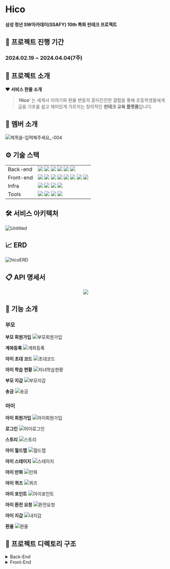 # Hico

#### **삼성 청년 SW아카데미(SSAFY) 10th 특화 핀테크 프로젝트**

## **📅 프로젝트 진행 기간**


### **2024.02.19 ~ 2024.04.04(7주)**

## **🔎 프로젝트 소개**

**❤️ 서비스 한줄 소개**

> ‘**Hico**’ 는 세계사 이야기와 환율 변동의 흥미진진한 결합을 통해 초등학생들에게 금융 기초를 쉽고 재미있게 가르치는 창의적인 **핀테크 교육 플랫폼**입니다.
> 

## **💑 멤버 소개**
![제목을-입력해주세요_-004](/uploads/5f979f4773a18e97468186ae5a57ac25/제목을-입력해주세요_-004.jpg)

## **⚙️ 기술 스택**

| | |
| --- | --- |
| Back-end | <img src="https://camo.githubusercontent.com/70150d1d5c5730348cd0a1242556604dde69a34d8c782783a9c9c85cf1bf9480/68747470733a2f2f696d672e736869656c64732e696f2f62616467652f4a6176612d3030373339363f7374796c653d666c6174266c6f676f3d4a617661266c6f676f436f6c6f723d7768697465">  <img src="https://img.shields.io/badge/SpringBoot-6DB33F?style=flat-square&logo=springboot&logoColor=white"/> <img src="https://camo.githubusercontent.com/675fd3d1f8c31582ae756d6fa6fd47933ad69eaad062d133df81481b4ac74f71/68747470733a2f2f696d672e736869656c64732e696f2f62616467652f4a57542d3030303030303f7374796c653d666c61742d737175617265266c6f676f3d4a534f4e2057656220546f6b656e73266c6f676f436f6c6f723d7768697465"/> <img src="https://img.shields.io/badge/MySQL-4479A1?style=flat-square&logo=mysql&logoColor=white"/> <img src="https://camo.githubusercontent.com/48a522e97f5f28ffc7b3ad2660aae2751b4520001700a9c14c1b33e0138eac61/68747470733a2f2f696d672e736869656c64732e696f2f62616467652f4a50412d3539363636433f7374796c653d666c61742d737175617265266c6f676f3d48696265726e617465266c6f676f436f6c6f723d7768697465"> <img src="https://camo.githubusercontent.com/d897096e4f73c59d79fdb319df897aa5cab74fa4f25d21c3daf9794aeb295817/68747470733a2f2f696d672e736869656c64732e696f2f62616467652f477261646c652d4337314133363f7374796c653d666c61742d737175617265266c6f676f3d477261646c65266c6f676f436f6c6f723d7768697465"> |
| Front-end | <img src="https://img.shields.io/badge/npm-CB3837?style=flat-square&logo=npm&logoColor=white"/> <img src="https://img.shields.io/badge/Node.js-339933?style=flat-square&logo=nodedotjs&logoColor=white"/> <img src="https://img.shields.io/badge/React-61DAFB?style=flat-square&logo=react&logoColor=white"/> <img src="https://img.shields.io/badge/Recoil-3578E5?style=flat-square&logo=recoil&logoColor=white"/> <img src="https://img.shields.io/badge/Typescript-3178C6?style=flat-square&logo=typescript&logoColor=white"/> <img src="https://img.shields.io/badge/JSON-000000?style=flat-square&logo=json&logoColor=white"/> <img src="https://img.shields.io/badge/HTML5-E34F26?style=flat-square&logo=html5&logoColor=white"/> <img src="https://img.shields.io/badge/CSS3-1572B6?style=flat-square&logo=css3&logoColor=white"/> |
| Infra | <img src="https://img.shields.io/badge/AWS-232F3E?style=flat-square&logo=amazonaws&logoColor=white"/> <img src="https://img.shields.io/badge/Docker-2496ED?style=flat-square&logo=docker&logoColor=white"/> <img src="https://img.shields.io/badge/Jenkins-D24939?style=flat-square&logo=jenkins&logoColor=white"/> <img src="https://img.shields.io/badge/NGINX-009639?style=flat-square&logo=nginx&logoColor=white"/> |
| Tools | <img src="https://img.shields.io/badge/Notion-000000?style=flat-square&logo=notion&logoColor=white"/> <img src="https://img.shields.io/badge/GitLab-FC6D26?style=flat-square&logo=gitlab&logoColor=white"/> <img src="https://img.shields.io/badge/Jira-0052CC?style=flat-square&logo=jirasoftware&logoColor=white"/> <img src="https://img.shields.io/badge/Mattermost-0058CC?style=flat-square&logo=mattermost&logoColor=white"/> |

## 🛠️ 서비스 아키텍처
![Untitled](/uploads/5c536b676ae5eb951531734120dde791/Untitled.png)



## 📈 ERD
![hicoERD](/uploads/c8cfc0b9757b9bbfbd9b2972ed9c2132/hicoERD.png)


## 📋 API 명세서
<div align="center">
  <a href="https://documenter.getpostman.com/view/29635180/2sA358ckD5#ebc7ff68-4a43-4829-8412-b37731aeb995">
    <img src="/uploads/6ef2480888286a0c8b95e82a062e26b9/Postman__software_.png">
  </a>
</div>


## **🧾 기능 소개**
### 부모

**부모 회원가입**
![부모회원가입](/uploads/e3357d2fc907d902566ed6c9102c741a/부모회원가입.gif)

**계좌등록**
![계좌등록](/uploads/1605696189ff70d541cd540a57b3e93f/계좌등록.gif)

**아이 초대 코드**
![초대코드](/uploads/fde755ff0f2933cd7f91fdaf5e1c9e5a/초대코드.gif)

**아이 학습 현황**
![자녀학습현황](/uploads/9ad79cf77cb4c776d393f023c8f31039/자녀학습현황.gif)

**부모 지갑**
![부모지갑](/uploads/3a2f8c708a4dcfccf7fa9630b03cc322/부모지갑.gif)

**송금**
![송금](/uploads/7233c706f17263c950343d8dcc74af3a/송금.gif)

### 아이
**아이 회원가입**
![아이회원가입](/uploads/80dcbd7422b9cdfcd2755756a0c6ada8/아이회원가입.gif)

**로그인**
![아이로그인](/uploads/8deb84f3e63497edda61ece5e5fd538f/아이로그인.gif)

**스토리**
![스토리](/uploads/bb348e00e26ce3213430576de685ef8b/스토리.gif)

**아이 월드맵**
![월드맵](/uploads/27162cc66f02ec7299f7fcd2a1934388/월드맵.gif)

**아이 스테이지**
![스테이지](/uploads/f12ed63f8463451252549cb2c022a05a/스테이지.gif)

**아이 만화**
![만화](/uploads/7d2018e02300e3f7a95220ae7f074a45/만화.gif)

**아이 퀴즈**
![퀴즈](/uploads/507c77015ad0c17c64e61b78cf3c451e/퀴즈.gif)

**아이 포인트**
![아이포인트](/uploads/dabba718562925008cb4ea2e61e833e4/아이포인트.gif)

**아이 환전 요청**
![환전요청](/uploads/6e93c2906ab581f4ef7efb8dc92cfa69/환전요청.gif)

**아이 지갑**
![내지갑](/uploads/d4177b82966cc1dcc5d78dbcda997db9/내지갑.gif)

**환율**
![환율](/uploads/c278ecbdac3c22566c466495c3cdaaae/환율.gif)


## 📂 프로젝트 디렉토리 구조
<details>
  <summary>
  Back-End
  </summary>

    📦src
     ┣ 📂main
     ┃ ┣ 📂java
     ┃ ┃ ┗ 📂ssafy
     ┃ ┃ ┃ ┗ 📂hico
     ┃ ┃ ┃ ┃ ┣ 📂config
     ┃ ┃ ┃ ┃ ┃ ┣ 📜FilterConfig.java
     ┃ ┃ ┃ ┃ ┃ ┣ 📜S3Config.java
     ┃ ┃ ┃ ┃ ┃ ┣ 📜SecurityConfig.java
     ┃ ┃ ┃ ┃ ┃ ┗ 📜WebConfig.java
     ┃ ┃ ┃ ┃ ┣ 📂domain
     ┃ ┃ ┃ ┃ ┃ ┣ 📂account
     ┃ ┃ ┃ ┃ ┃ ┃ ┣ 📂controller
     ┃ ┃ ┃ ┃ ┃ ┃ ┃ ┗ 📜AccountController.java
     ┃ ┃ ┃ ┃ ┃ ┃ ┣ 📂dto
     ┃ ┃ ┃ ┃ ┃ ┃ ┃ ┣ 📂request
     ┃ ┃ ┃ ┃ ┃ ┃ ┃ ┃ ┣ 📜InquireAccountTransactionRequest.java
     ┃ ┃ ┃ ┃ ┃ ┃ ┃ ┃ ┣ 📜MakeAccountRequest.java
     ┃ ┃ ┃ ┃ ┃ ┃ ┃ ┃ ┣ 📜OpenAccountRequest.java
     ┃ ┃ ┃ ┃ ┃ ┃ ┃ ┃ ┗ 📜RegistrationAccountRequest.java
     ┃ ┃ ┃ ┃ ┃ ┃ ┃ ┗ 📂response
     ┃ ┃ ┃ ┃ ┃ ┃ ┃ ┃ ┣ 📜AccountListResponse.java
     ┃ ┃ ┃ ┃ ┃ ┃ ┃ ┃ ┣ 📜InquireAccountTransactionResponse.java
     ┃ ┃ ┃ ┃ ┃ ┃ ┃ ┃ ┗ 📜OpenAccountResponse.java
     ┃ ┃ ┃ ┃ ┃ ┃ ┣ 📂entity
     ┃ ┃ ┃ ┃ ┃ ┃ ┃ ┗ 📜Account.java
     ┃ ┃ ┃ ┃ ┃ ┃ ┣ 📂repository
     ┃ ┃ ┃ ┃ ┃ ┃ ┃ ┗ 📜AccountRepository.java
     ┃ ┃ ┃ ┃ ┃ ┃ ┗ 📂service
     ┃ ┃ ┃ ┃ ┃ ┃ ┃ ┗ 📜AccountService.java
     ┃ ┃ ┃ ┃ ┃ ┣ 📂book
     ┃ ┃ ┃ ┃ ┃ ┃ ┣ 📂controller
     ┃ ┃ ┃ ┃ ┃ ┃ ┃ ┗ 📜BookController.java
     ┃ ┃ ┃ ┃ ┃ ┃ ┣ 📂dto
     ┃ ┃ ┃ ┃ ┃ ┃ ┃ ┗ 📂request
     ┃ ┃ ┃ ┃ ┃ ┃ ┃ ┃ ┗ 📜BookAddRequest.java
     ┃ ┃ ┃ ┃ ┃ ┃ ┣ 📂entity
     ┃ ┃ ┃ ┃ ┃ ┃ ┃ ┗ 📜BookPage.java
     ┃ ┃ ┃ ┃ ┃ ┃ ┣ 📂repository
     ┃ ┃ ┃ ┃ ┃ ┃ ┃ ┗ 📜BookRepository.java
     ┃ ┃ ┃ ┃ ┃ ┃ ┗ 📂service
     ┃ ┃ ┃ ┃ ┃ ┃ ┃ ┣ 📜BookService.java
     ┃ ┃ ┃ ┃ ┃ ┃ ┃ ┗ 📜S3Uploader.java
     ┃ ┃ ┃ ┃ ┃ ┣ 📂country
     ┃ ┃ ┃ ┃ ┃ ┃ ┣ 📂entity
     ┃ ┃ ┃ ┃ ┃ ┃ ┃ ┗ 📜Country.java
     ┃ ┃ ┃ ┃ ┃ ┃ ┗ 📂repository
     ┃ ┃ ┃ ┃ ┃ ┃ ┃ ┗ 📜CountryRepository.java
     ┃ ┃ ┃ ┃ ┃ ┣ 📂exchangerate
     ┃ ┃ ┃ ┃ ┃ ┃ ┣ 📂controller
     ┃ ┃ ┃ ┃ ┃ ┃ ┃ ┗ 📜ExchangeRateController.java
     ┃ ┃ ┃ ┃ ┃ ┃ ┣ 📂dto
     ┃ ┃ ┃ ┃ ┃ ┃ ┃ ┗ 📂response
     ┃ ┃ ┃ ┃ ┃ ┃ ┃ ┃ ┣ 📜ExchangeRateApiResponse.java
     ┃ ┃ ┃ ┃ ┃ ┃ ┃ ┃ ┗ 📜ExchangeRateFindResponse.java
     ┃ ┃ ┃ ┃ ┃ ┃ ┣ 📂entity
     ┃ ┃ ┃ ┃ ┃ ┃ ┃ ┣ 📜ExchangeRate.java
     ┃ ┃ ┃ ┃ ┃ ┃ ┃ ┗ 📜Variation.java
     ┃ ┃ ┃ ┃ ┃ ┃ ┣ 📂repository
     ┃ ┃ ┃ ┃ ┃ ┃ ┃ ┗ 📜ExchangeRateRepository.java
     ┃ ┃ ┃ ┃ ┃ ┃ ┗ 📂service
     ┃ ┃ ┃ ┃ ┃ ┃ ┃ ┗ 📜ExchangeRateService.java
     ┃ ┃ ┃ ┃ ┃ ┣ 📂history
     ┃ ┃ ┃ ┃ ┃ ┃ ┣ 📂dto
     ┃ ┃ ┃ ┃ ┃ ┃ ┃ ┗ 📂response
     ┃ ┃ ┃ ┃ ┃ ┃ ┃ ┃ ┣ 📜HistoryFindResponse.java
     ┃ ┃ ┃ ┃ ┃ ┃ ┃ ┃ ┗ 📜HistoryRec.java
     ┃ ┃ ┃ ┃ ┃ ┃ ┣ 📂entity
     ┃ ┃ ┃ ┃ ┃ ┃ ┃ ┗ 📜History.java
     ┃ ┃ ┃ ┃ ┃ ┃ ┗ 📂repository
     ┃ ┃ ┃ ┃ ┃ ┃ ┃ ┗ 📜HistoryRepository.java
     ┃ ┃ ┃ ┃ ┃ ┣ 📂member
     ┃ ┃ ┃ ┃ ┃ ┃ ┣ 📂controller
     ┃ ┃ ┃ ┃ ┃ ┃ ┃ ┣ 📜ChildController.java
     ┃ ┃ ┃ ┃ ┃ ┃ ┃ ┣ 📜MemberController.java
     ┃ ┃ ┃ ┃ ┃ ┃ ┃ ┗ 📜ParentController.java
     ┃ ┃ ┃ ┃ ┃ ┃ ┣ 📂dto
     ┃ ┃ ┃ ┃ ┃ ┃ ┃ ┣ 📂request
     ┃ ┃ ┃ ┃ ┃ ┃ ┃ ┃ ┣ 📜BankAccountBalanceRequest.java
     ┃ ┃ ┃ ┃ ┃ ┃ ┃ ┃ ┣ 📜BankMemberCreateRequest.java
     ┃ ┃ ┃ ┃ ┃ ┃ ┃ ┃ ┣ 📜BankMemberSearchRequest.java
     ┃ ┃ ┃ ┃ ┃ ┃ ┃ ┃ ┣ 📜MemberLoginRequest.java
     ┃ ┃ ┃ ┃ ┃ ┃ ┃ ┃ ┣ 📜MemberSignUpRequest.java
     ┃ ┃ ┃ ┃ ┃ ┃ ┃ ┃ ┣ 📜ParentAccountTransferRequest.java
     ┃ ┃ ┃ ┃ ┃ ┃ ┃ ┃ ┗ 📜ParentSendMoneyRequest.java
     ┃ ┃ ┃ ┃ ┃ ┃ ┃ ┗ 📂response
     ┃ ┃ ┃ ┃ ┃ ┃ ┃ ┃ ┣ 📜AccountBalanceResponse.java
     ┃ ┃ ┃ ┃ ┃ ┃ ┃ ┃ ┣ 📜BankMemberSearchResponse.java
     ┃ ┃ ┃ ┃ ┃ ┃ ┃ ┃ ┣ 📜ChildInfoResponse.java
     ┃ ┃ ┃ ┃ ┃ ┃ ┃ ┃ ┣ 📜ChildPointResponse.java
     ┃ ┃ ┃ ┃ ┃ ┃ ┃ ┃ ┣ 📜ChildQuizStatusResponse.java
     ┃ ┃ ┃ ┃ ┃ ┃ ┃ ┃ ┣ 📜LoginResponse.java
     ┃ ┃ ┃ ┃ ┃ ┃ ┃ ┃ ┗ 📜MemberSignUpResponse.java
     ┃ ┃ ┃ ┃ ┃ ┃ ┣ 📂entity
     ┃ ┃ ┃ ┃ ┃ ┃ ┃ ┣ 📜Gender.java
     ┃ ┃ ┃ ┃ ┃ ┃ ┃ ┣ 📜Member.java
     ┃ ┃ ┃ ┃ ┃ ┃ ┃ ┗ 📜Role.java
     ┃ ┃ ┃ ┃ ┃ ┃ ┣ 📂repository
     ┃ ┃ ┃ ┃ ┃ ┃ ┃ ┗ 📜MemberRepository.java
     ┃ ┃ ┃ ┃ ┃ ┃ ┗ 📂service
     ┃ ┃ ┃ ┃ ┃ ┃ ┃ ┣ 📜ChildService.java
     ┃ ┃ ┃ ┃ ┃ ┃ ┃ ┣ 📜MemberService.java
     ┃ ┃ ┃ ┃ ┃ ┃ ┃ ┗ 📜ParentService.java
     ┃ ┃ ┃ ┃ ┃ ┣ 📂point
     ┃ ┃ ┃ ┃ ┃ ┃ ┣ 📂controller
     ┃ ┃ ┃ ┃ ┃ ┃ ┃ ┗ 📜PointController.java
     ┃ ┃ ┃ ┃ ┃ ┃ ┣ 📂dto
     ┃ ┃ ┃ ┃ ┃ ┃ ┃ ┣ 📂response
     ┃ ┃ ┃ ┃ ┃ ┃ ┃ ┃ ┗ 📜MyPointResponse.java
     ┃ ┃ ┃ ┃ ┃ ┃ ┃ ┗ 📜ChildApplyTranRequest.java
     ┃ ┃ ┃ ┃ ┃ ┃ ┣ 📂entity
     ┃ ┃ ┃ ┃ ┃ ┃ ┃ ┗ 📜FrPoint.java
     ┃ ┃ ┃ ┃ ┃ ┃ ┣ 📂repository
     ┃ ┃ ┃ ┃ ┃ ┃ ┃ ┗ 📜FrPointRepository.java
     ┃ ┃ ┃ ┃ ┃ ┃ ┗ 📂service
     ┃ ┃ ┃ ┃ ┃ ┃ ┃ ┗ 📜PointService.java
     ┃ ┃ ┃ ┃ ┃ ┣ 📂quiz
     ┃ ┃ ┃ ┃ ┃ ┃ ┣ 📂entity
     ┃ ┃ ┃ ┃ ┃ ┃ ┃ ┣ 📜Difficulty.java
     ┃ ┃ ┃ ┃ ┃ ┃ ┃ ┣ 📜Quiz.java
     ┃ ┃ ┃ ┃ ┃ ┃ ┃ ┣ 📜QuizLevel.java
     ┃ ┃ ┃ ┃ ┃ ┃ ┃ ┣ 📜QuizStatus.java
     ┃ ┃ ┃ ┃ ┃ ┃ ┃ ┗ 📜QuizType.java
     ┃ ┃ ┃ ┃ ┃ ┃ ┗ 📂repository
     ┃ ┃ ┃ ┃ ┃ ┃ ┃ ┣ 📜QuizRepository.java
     ┃ ┃ ┃ ┃ ┃ ┃ ┃ ┗ 📜QuizStatusRepository.java
     ┃ ┃ ┃ ┃ ┃ ┣ 📂stage
     ┃ ┃ ┃ ┃ ┃ ┃ ┣ 📂controller
     ┃ ┃ ┃ ┃ ┃ ┃ ┃ ┗ 📜StageController.java
     ┃ ┃ ┃ ┃ ┃ ┃ ┣ 📂dto
     ┃ ┃ ┃ ┃ ┃ ┃ ┃ ┣ 📂request
     ┃ ┃ ┃ ┃ ┃ ┃ ┃ ┃ ┣ 📜QuizResult.java
     ┃ ┃ ┃ ┃ ┃ ┃ ┃ ┃ ┗ 📜StageQuizSaveRequest.java
     ┃ ┃ ┃ ┃ ┃ ┃ ┃ ┗ 📂response
     ┃ ┃ ┃ ┃ ┃ ┃ ┃ ┃ ┣ 📜Page.java
     ┃ ┃ ┃ ┃ ┃ ┃ ┃ ┃ ┣ 📜ProgressRate.java
     ┃ ┃ ┃ ┃ ┃ ┃ ┃ ┃ ┣ 📜QuizInfo.java
     ┃ ┃ ┃ ┃ ┃ ┃ ┃ ┃ ┣ 📜StageBookFindResponse.java
     ┃ ┃ ┃ ┃ ┃ ┃ ┃ ┃ ┣ 📜StageChildFindResponse.java
     ┃ ┃ ┃ ┃ ┃ ┃ ┃ ┃ ┣ 📜StageCountryFindResponse.java
     ┃ ┃ ┃ ┃ ┃ ┃ ┃ ┃ ┗ 📜StageQuizFindResponse.java
     ┃ ┃ ┃ ┃ ┃ ┃ ┣ 📂entity
     ┃ ┃ ┃ ┃ ┃ ┃ ┃ ┣ 📜Season.java
     ┃ ┃ ┃ ┃ ┃ ┃ ┃ ┣ 📜Stage.java
     ┃ ┃ ┃ ┃ ┃ ┃ ┃ ┗ 📜StageStatus.java
     ┃ ┃ ┃ ┃ ┃ ┃ ┣ 📂repository
     ┃ ┃ ┃ ┃ ┃ ┃ ┃ ┣ 📜StageRepository.java
     ┃ ┃ ┃ ┃ ┃ ┃ ┃ ┗ 📜StageStatusRepository.java
     ┃ ┃ ┃ ┃ ┃ ┃ ┗ 📂service
     ┃ ┃ ┃ ┃ ┃ ┃ ┃ ┗ 📜StageService.java
     ┃ ┃ ┃ ┃ ┃ ┣ 📂transaction
     ┃ ┃ ┃ ┃ ┃ ┃ ┣ 📂dto
     ┃ ┃ ┃ ┃ ┃ ┃ ┃ ┣ 📂request
     ┃ ┃ ┃ ┃ ┃ ┃ ┃ ┗ 📂response
     ┃ ┃ ┃ ┃ ┃ ┃ ┃ ┃ ┣ 📜AccountAndFrTranResponse.java
     ┃ ┃ ┃ ┃ ┃ ┃ ┃ ┃ ┣ 📜ChildForeignTransactionResponse.java
     ┃ ┃ ┃ ┃ ┃ ┃ ┃ ┃ ┗ 📜FrTransactionResponse.java
     ┃ ┃ ┃ ┃ ┃ ┃ ┣ 📂entity
     ┃ ┃ ┃ ┃ ┃ ┃ ┃ ┗ 📜FrTransaction.java
     ┃ ┃ ┃ ┃ ┃ ┃ ┗ 📂repository
     ┃ ┃ ┃ ┃ ┃ ┃ ┃ ┗ 📜FrTransactionRepository.java
     ┃ ┃ ┃ ┃ ┃ ┗ 📂wallet
     ┃ ┃ ┃ ┃ ┃ ┃ ┣ 📂entity
     ┃ ┃ ┃ ┃ ┃ ┃ ┃ ┗ 📜FrWallet.java
     ┃ ┃ ┃ ┃ ┃ ┃ ┗ 📂repository
     ┃ ┃ ┃ ┃ ┃ ┃ ┃ ┗ 📜FrWalletRepository.java
     ┃ ┃ ┃ ┃ ┣ 📂global
     ┃ ┃ ┃ ┃ ┃ ┣ 📂annotation
     ┃ ┃ ┃ ┃ ┃ ┃ ┗ 📜LoginOnly.java
     ┃ ┃ ┃ ┃ ┃ ┣ 📂aspect
     ┃ ┃ ┃ ┃ ┃ ┃ ┗ 📜LoginAspect.java
     ┃ ┃ ┃ ┃ ┃ ┣ 📂bank
     ┃ ┃ ┃ ┃ ┃ ┃ ┣ 📂dto
     ┃ ┃ ┃ ┃ ┃ ┃ ┃ ┣ 📂request
     ┃ ┃ ┃ ┃ ┃ ┃ ┃ ┃ ┣ 📜Header.java
     ┃ ┃ ┃ ┃ ┃ ┃ ┃ ┃ ┗ 📜HeaderRequest.java
     ┃ ┃ ┃ ┃ ┃ ┃ ┃ ┗ 📂response
     ┃ ┃ ┃ ┃ ┃ ┃ ┃ ┃ ┗ 📜HeaderResponse.java
     ┃ ┃ ┃ ┃ ┃ ┃ ┣ 📜BankApi.java
     ┃ ┃ ┃ ┃ ┃ ┃ ┣ 📜BankApiClient.java
     ┃ ┃ ┃ ┃ ┃ ┃ ┣ 📜BankErrorResponse.java
     ┃ ┃ ┃ ┃ ┃ ┃ ┗ 📜BankProperties.java
     ┃ ┃ ┃ ┃ ┃ ┣ 📂entity
     ┃ ┃ ┃ ┃ ┃ ┃ ┗ 📜BaseTimeEntity.java
     ┃ ┃ ┃ ┃ ┃ ┣ 📂filter
     ┃ ┃ ┃ ┃ ┃ ┃ ┣ 📜CorsFilter.java
     ┃ ┃ ┃ ┃ ┃ ┃ ┗ 📜JwtAuthenticationFilter.java
     ┃ ┃ ┃ ┃ ┃ ┣ 📂jwt
     ┃ ┃ ┃ ┃ ┃ ┃ ┣ 📜AuthInfo.java
     ┃ ┃ ┃ ┃ ┃ ┃ ┣ 📜JwtTokenProvider.java
     ┃ ┃ ┃ ┃ ┃ ┃ ┗ 📜TokenResponse.java
     ┃ ┃ ┃ ┃ ┃ ┗ 📂response
     ┃ ┃ ┃ ┃ ┃ ┃ ┣ 📂error
     ┃ ┃ ┃ ┃ ┃ ┃ ┃ ┣ 📂exception
     ┃ ┃ ┃ ┃ ┃ ┃ ┃ ┃ ┣ 📜BankException.java
     ┃ ┃ ┃ ┃ ┃ ┃ ┃ ┃ ┣ 📜CustomException.java
     ┃ ┃ ┃ ┃ ┃ ┃ ┃ ┃ ┗ 📜ExceptionController.java
     ┃ ┃ ┃ ┃ ┃ ┃ ┃ ┣ 📜ErrorCode.java
     ┃ ┃ ┃ ┃ ┃ ┃ ┃ ┗ 📜ErrorResponseEntity.java
     ┃ ┃ ┃ ┃ ┃ ┃ ┗ 📂success
     ┃ ┃ ┃ ┃ ┃ ┃ ┃ ┣ 📜CommonResponseEntity.java
     ┃ ┃ ┃ ┃ ┃ ┃ ┃ ┗ 📜SuccessCode.java
     ┃ ┃ ┃ ┃ ┗ 📜HicoApplication.java
     ┃ ┗ 📂resources
     ┃ ┃ ┣ 📂db
     ┃ ┃ ┃ ┗ 📜data.sql
     ┃ ┃ ┣ 📜application-secret.properties
     ┃ ┃ ┗ 📜application.yml
     ┗ 📂test
     ┃ ┗ 📂java
     ┃ ┃ ┗ 📂ssafy
     ┃ ┃ ┃ ┗ 📂hico
     ┃ ┃ ┃ ┃ ┗ 📜HicoApplicationTests.java
</details>

<details>
  <summary>
  Front-End
  </summary>

    📦src
     ┣ 📂api
     ┃ ┣ 📜account.ts
     ┃ ┣ 📜child.ts
     ┃ ┣ 📜childPoint.ts
     ┃ ┣ 📜currency.ts
     ┃ ┣ 📜member.ts
     ┃ ┗ 📜parent.ts
     ┣ 📂assets
     ┃ ┣ 📂lottie
     ┃ ┃ ┣ 📜america.json
     ┃ ┃ ┣ 📜bchina.json
     ┃ ┃ ┣ 📜bjapan.json
     ┃ ┃ ┣ 📜china-location-pin.json
     ┃ ┃ ┣ 📜china.json
     ┃ ┃ ┣ 📜europe.json
     ┃ ┃ ┣ 📜italy-location-pin.json
     ┃ ┃ ┣ 📜japan-flag.json
     ┃ ┃ ┣ 📜japan-location-pin.json
     ┃ ┃ ┣ 📜japan.json
     ┃ ┃ ┣ 📜japan1.json
     ┃ ┃ ┣ 📜japan2.json
     ┃ ┃ ┣ 📜japan3.json
     ┃ ┃ ┣ 📜one-star-badge.json
     ┃ ┃ ┣ 📜pinjapan.json
     ┃ ┃ ┣ 📜star.json
     ┃ ┃ ┗ 📜usa-location-pin.json
     ┃ ┣ 📜activated_1.png
     ┃ ┣ 📜activated_2.png
     ┃ ┣ 📜activated_3.png
     ┃ ┣ 📜activated_4.png
     ┃ ┣ 📜activated_5.png
     ┃ ┣ 📜arrow.png
     ┃ ┣ 📜back-d3.png
     ┃ ┣ 📜back.png
     ┃ ┣ 📜background_basic.png
     ┃ ┣ 📜back_b.jpg
     ┃ ┣ 📜back_china.png
     ┃ ┣ 📜back_d.jpg
     ┃ ┣ 📜back_d2.jpg
     ┃ ┣ 📜back_italy.png
     ┃ ┣ 📜back_japan.png
     ┃ ┣ 📜back_usa.png
     ┃ ┣ 📜basicsky.PNG
     ┃ ┣ 📜boy.png
     ┃ ┣ 📜chinaflag.PNG
     ┃ ┣ 📜chinamap.png
     ┃ ┣ 📜chinapin.png
     ┃ ┣ 📜countrymapbackground.png
     ┃ ┣ 📜down.png
     ┃ ┣ 📜downicon.png
     ┃ ┣ 📜europeflag.PNG
     ┃ ┣ 📜failed.png
     ┃ ┣ 📜fairy_china.png
     ┃ ┣ 📜fairy_italy.png
     ┃ ┣ 📜fairy_japan.png
     ┃ ┣ 📜fairy_usa.png
     ┃ ┣ 📜flag_china.png
     ┃ ┣ 📜flag_europe.png
     ┃ ┣ 📜flag_japan.png
     ┃ ┣ 📜flag_usa.png
     ┃ ┣ 📜forest.jpg
     ┃ ┣ 📜fuel.png
     ┃ ┣ 📜girl.png
     ┃ ┣ 📜globe.PNG
     ┃ ┣ 📜goTonext.png
     ┃ ┣ 📜goToprevious.png
     ┃ ┣ 📜grandpa.png
     ┃ ┣ 📜italymap.png
     ┃ ┣ 📜italypin.png
     ┃ ┣ 📜japanese-fan.png
     ┃ ┣ 📜japanflag.PNG
     ┃ ┣ 📜japanmap.png
     ┃ ┣ 📜japanpin.png
     ┃ ┣ 📜KakaoTalk_20240402_212047197.png
     ┃ ┣ 📜lab.png
     ┃ ┣ 📜login_singup_background.png
     ┃ ┣ 📜logo.png
     ┃ ┣ 📜moneycomplete.png
     ┃ ┣ 📜moneysending.png
     ┃ ┣ 📜next.png
     ┃ ┣ 📜next_q.png
     ┃ ┣ 📜nochild_boy.png
     ┃ ┣ 📜oval.png
     ┃ ┣ 📜play.png
     ┃ ┣ 📜preview.png
     ┃ ┣ 📜preview_q.png
     ┃ ┣ 📜profile_boy1.png
     ┃ ┣ 📜profile_boy2.png
     ┃ ┣ 📜profile_boy3.png
     ┃ ┣ 📜profile_boy4.png
     ┃ ┣ 📜profile_girl1.png
     ┃ ┣ 📜profile_girl2.png
     ┃ ┣ 📜profile_girl3.png
     ┃ ┣ 📜profile_girl4.png
     ┃ ┣ 📜questionmark.png
     ┃ ┣ 📜QuizComponent.png
     ┃ ┣ 📜rectangle.png
     ┃ ┣ 📜sakura.png
     ┃ ┣ 📜skybasic.jpg
     ┃ ┣ 📜spaceship.png
     ┃ ┣ 📜StageComponent.png
     ┃ ┣ 📜stop.png
     ┃ ┣ 📜storylab.png
     ┃ ┣ 📜storynext.png
     ┃ ┣ 📜storyprev.png
     ┃ ┣ 📜storyspaceship.png
     ┃ ┣ 📜storytimemachine.png
     ┃ ┣ 📜success.png
     ┃ ┣ 📜timemachine.png
     ┃ ┣ 📜unactivated_2.png
     ┃ ┣ 📜unactivated_3.png
     ┃ ┣ 📜unactivated_4.png
     ┃ ┣ 📜unactivated_5.png
     ┃ ┣ 📜up.png
     ┃ ┣ 📜updow.png
     ┃ ┣ 📜upicon.png
     ┃ ┣ 📜usaflag.PNG
     ┃ ┣ 📜usamap.png
     ┃ ┣ 📜usapin.png
     ┃ ┣ 📜wallet.png
     ┃ ┗ 📜worldmap.jpg
     ┣ 📂components
     ┃ ┣ 📂account
     ┃ ┃ ┣ 📜completeaccount.module.css
     ┃ ┃ ┣ 📜CompleteAccount.tsx
     ┃ ┃ ┣ 📜createaccount.module.css
     ┃ ┃ ┣ 📜CreateAccount.tsx
     ┃ ┃ ┣ 📜registeraccount.module.css
     ┃ ┃ ┣ 📜RegisterAccount.tsx
     ┃ ┃ ┗ 📜RegisterAccountPassword.tsx
     ┃ ┣ 📂childwallet
     ┃ ┃ ┣ 📜AskComplete.module.css
     ┃ ┃ ┣ 📜AskComplete.tsx
     ┃ ┃ ┣ 📜askWon.module.css
     ┃ ┃ ┣ 📜AskWon.tsx
     ┃ ┃ ┣ 📜ChildWallet.tsx
     ┃ ┃ ┣ 📜HistoryDetail.module.css
     ┃ ┃ ┣ 📜HistoryDetail.tsx
     ┃ ┃ ┣ 📜myaccount.module.css
     ┃ ┃ ┣ 📜MyAccount.tsx
     ┃ ┃ ┣ 📜mypoint.module.css
     ┃ ┃ ┗ 📜MyPoint.tsx
     ┃ ┣ 📂mainchild
     ┃ ┃ ┣ 📜Cartoon.module.css
     ┃ ┃ ┣ 📜Cartoon.tsx
     ┃ ┃ ┣ 📜China.module.css
     ┃ ┃ ┣ 📜China.tsx
     ┃ ┃ ┣ 📜ChinaStage.module.css
     ┃ ┃ ┣ 📜ChinaStage.tsx
     ┃ ┃ ┣ 📜Italy.module.css
     ┃ ┃ ┣ 📜Italy.tsx
     ┃ ┃ ┣ 📜ItalyStage.module.css
     ┃ ┃ ┣ 📜ItalyStage.tsx
     ┃ ┃ ┣ 📜Japan.module.css
     ┃ ┃ ┣ 📜Japan.tsx
     ┃ ┃ ┣ 📜JapanStage.module.css
     ┃ ┃ ┣ 📜JapanStage.tsx
     ┃ ┃ ┣ 📜Loading.tsx
     ┃ ┃ ┣ 📜MainChild.tsx
     ┃ ┃ ┣ 📜navbar.tsx
     ┃ ┃ ┣ 📜Quiz.module.css
     ┃ ┃ ┣ 📜Quiz.tsx
     ┃ ┃ ┣ 📜QuizStart.module.css
     ┃ ┃ ┣ 📜QuizStart.tsx
     ┃ ┃ ┣ 📜Result.module.css
     ┃ ┃ ┣ 📜Result.tsx
     ┃ ┃ ┣ 📜Story.module.css
     ┃ ┃ ┣ 📜Story.tsx
     ┃ ┃ ┣ 📜USA.module.css
     ┃ ┃ ┣ 📜USA.tsx
     ┃ ┃ ┣ 📜USAStage.module.css
     ┃ ┃ ┣ 📜USAStage.tsx
     ┃ ┃ ┣ 📜worldmap.module.css
     ┃ ┃ ┗ 📜WorldMap.tsx
     ┃ ┣ 📂mainparent
     ┃ ┃ ┣ 📜childadd.module.css
     ┃ ┃ ┣ 📜ChildAdd.tsx
     ┃ ┃ ┣ 📜childstatus.module.css
     ┃ ┃ ┣ 📜ChildStatus.tsx
     ┃ ┃ ┣ 📜MainParent.tsx
     ┃ ┃ ┣ 📜nochild.module.css
     ┃ ┃ ┗ 📜NoChild.tsx
     ┃ ┣ 📂parentcurrency
     ┃ ┃ ┣ 📜Currency.module.css
     ┃ ┃ ┣ 📜Currency.tsx
     ┃ ┃ ┣ 📜CurrencyDetail.module.css
     ┃ ┃ ┗ 📜CurrencyDetail.tsx
     ┃ ┣ 📂parentwallet
     ┃ ┃ ┣ 📜ParentWallet.tsx
     ┃ ┃ ┣ 📜request.module.css
     ┃ ┃ ┣ 📜Request.tsx
     ┃ ┃ ┣ 📜sending.module.css
     ┃ ┃ ┣ 📜Sending.tsx
     ┃ ┃ ┣ 📜sendingcomplete.module.css
     ┃ ┃ ┗ 📜SendingComplete.tsx
     ┃ ┗ 📂signup
     ┃ ┃ ┣ 📜signup.module.css
     ┃ ┃ ┣ 📜Signup.tsx
     ┃ ┃ ┣ 📜SignupAccount.tsx
     ┃ ┃ ┣ 📜signupcomplete.module.css
     ┃ ┃ ┗ 📜SignupComplete.tsx
     ┣ 📂pages
     ┃ ┣ 📂account
     ┃ ┃ ┗ 📜index.tsx
     ┃ ┣ 📂childwallet
     ┃ ┃ ┣ 📜index.tsx
     ┃ ┃ ┗ 📜navbar.tsx
     ┃ ┣ 📂login
     ┃ ┃ ┣ 📜index.tsx
     ┃ ┃ ┗ 📜login.module.css
     ┃ ┣ 📂mainchild
     ┃ ┃ ┗ 📜index.tsx
     ┃ ┣ 📂mainparent
     ┃ ┃ ┣ 📜index.tsx
     ┃ ┃ ┗ 📜navbar.tsx
     ┃ ┣ 📂parentcurrency
     ┃ ┃ ┗ 📜index.tsx
     ┃ ┣ 📂parentwallet
     ┃ ┃ ┗ 📜index.tsx
     ┃ ┣ 📂signup
     ┃ ┃ ┗ 📜index.tsx
     ┃ ┗ 📜tts.tsx
     ┣ 📂state
     ┃ ┣ 📜AccountAtoms.ts
     ┃ ┣ 📜AccountSelectors.ts
     ┃ ┣ 📜childselectors.ts
     ┃ ┣ 📜currencyatoms.ts
     ┃ ┣ 📜currencyselectors.ts
     ┃ ┣ 📜MainChildSelector.ts
     ┃ ┣ 📜Parentatoms.ts
     ┃ ┣ 📜Parentselectors.ts
     ┃ ┣ 📜StageSubjectAtoms.ts
     ┃ ┗ 📜StageSubjectSelectors.ts
     ┣ 📜App.css
     ┣ 📜App.tsx
     ┣ 📜axios.ts
     ┣ 📜global.d.ts
     ┣ 📜index.css
     ┣ 📜index.js
     ┣ 📜index.tsx
     ┣ 📜Loading.tsx
     ┣ 📜reportWebVitals.ts
     ┣ 📜routes.tsx
     ┣ 📜setupTests.ts
     ┗ 📜theme.ts
</details>

